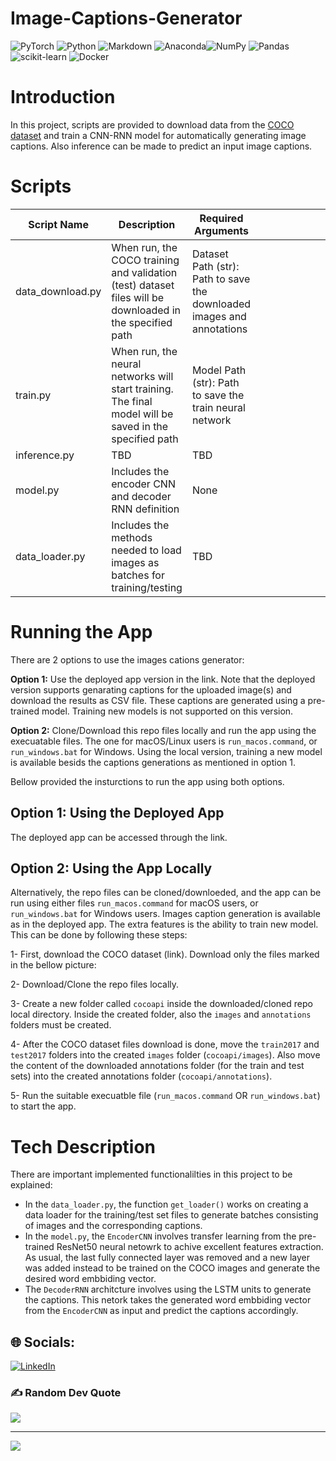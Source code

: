 # Image-Captions-Generator
![PyTorch](https://img.shields.io/badge/PyTorch-%23EE4C2C.svg?style=for-the-badge&logo=PyTorch&logoColor=white) ![Python](https://img.shields.io/badge/python-3670A0?style=for-the-badge&logo=python&logoColor=ffdd54) ![Markdown](https://img.shields.io/badge/markdown-%23000000.svg?style=for-the-badge&logo=markdown&logoColor=white) ![Anaconda](https://img.shields.io/badge/Anaconda-%2344A833.svg?style=for-the-badge&logo=anaconda&logoColor=white)![NumPy](https://img.shields.io/badge/numpy-%23013243.svg?style=for-the-badge&logo=numpy&logoColor=white) ![Pandas](https://img.shields.io/badge/pandas-%23150458.svg?style=for-the-badge&logo=pandas&logoColor=white)  ![scikit-learn](https://img.shields.io/badge/scikit--learn-%23F7931E.svg?style=for-the-badge&logo=scikit-learn&logoColor=white) ![Docker](https://img.shields.io/badge/docker-%230db7ed.svg?style=for-the-badge&logo=docker&logoColor=white)

# Introduction

In this project, scripts are provided to download data from the [COCO dataset](http://cocodataset.org/#home) and train a CNN-RNN model for automatically generating image captions. Also inference can be made to predict an input image captions.

# Scripts
| Script Name        | Description                                                                                                 | Required Arguments                                                       |   |   |   |   |   |   |   |
|--------------------|-------------------------------------------------------------------------------------------------------------|--------------------------------------------------------------------------|---|---|---|---|---|---|---|
| data\_download\.py | When run, the COCO training and validation \(test\) dataset files will be downloaded in the specified path  | Dataset Path \(str\): Path to save the downloaded images and annotations |   |   |   |   |   |   |   |
| train\.py          | When run, the neural networks will start training\. The final model will be saved in the specified path     | Model Path \(str\): Path to save the train neural network                |   |   |   |   |   |   |   |
| inference\.py      | TBD                                                                                                         | TBD                                                                      |   |   |   |   |   |   |   |
| model\.py          | Includes the encoder CNN and decoder RNN definition                                                         | None                                                                     |   |   |   |   |   |   |   |
| data\_loader\.py   | Includes the methods needed to load images as batches for training/testing                                  | TBD                                                                      |   |   |   |   |   |   |   |

# Running the App

There are 2 options to use the images cations generator:

**Option 1:** Use the deployed app version in the link. Note that the deployed version supports genarating captions for the uploaded image(s) and download the results as CSV file. These captions are generated using a pre-trained model. Training new models is not supported on this version.

**Option 2:** Clone/Download this repo files locally and run the app using the execuatable files. The one for macOS/Linux users is `run_macos.command`, or `run_windows.bat` for Windows. Using the local version, training a new model is available besids the captions generations as mentioned in option 1.

Bellow provided the insturctions to run the app using both options.

## Option 1: Using the Deployed App

The deployed app can be accessed through the link.


## Option 2: Using the App Locally
Alternatively, the repo files can be cloned/downloeded, and the app can be run using either files `run_macos.command` for macOS users, or `run_windows.bat` for Windows users. Images caption generation is available as in the deployed app. The extra features is the ability to train new model. This can be done by following these steps:

1- First, download the COCO dataset (link). Download only the files marked in the bellow picture:


2- Download/Clone the repo files locally.


3- Create a new folder called `cocoapi` inside the downloaded/cloned repo local directory. Inside the created folder, also the `images` and `annotations` folders must be created.


4- After the COCO dataset files download is done, move the `train2017` and `test2017` folders into the created `images` folder (`cocoapi/images`). Also move the content of the downloaded annotations folder (for the train and test sets) into the created annotations folder (`cocoapi/annotations`).


5- Run the suitable execuatble file (`run_macos.command` OR `run_windows.bat`) to start the app.


# Tech Description
There are important implemented functionalilties in this project to be explained:

- In the `data_loader.py`, the function `get_loader()` works on creating a data loader for the training/test set files to generate batches consisting of images and the corresponding captions. 
- In the `model.py`, the `EncoderCNN` involves transfer learning from the pre-trained ResNet50 neural netowrk to achive excellent features extraction. As usual, the last fully connected layer was removed and a new layer was added instead to be trained on the COCO images and generate the desired word embbiding vector.
- The `DecoderRNN` architcture involves using the LSTM units to generate the captions. This netork takes the generated word embbiding vector from the `EncoderCNN` as input and predict the captions accordingly.

## 🌐 Socials:
[![LinkedIn](https://img.shields.io/badge/LinkedIn-%230077B5.svg?logo=linkedin&logoColor=white)](https://linkedin.com/in/https://www.linkedin.com/in/zaid-ghazal/) 

### ✍️ Random Dev Quote
![](https://quotes-github-readme.vercel.app/api?type=vetical&theme=tokyonight)

---
[![](https://visitcount.itsvg.in/api?id=ZaidGhazal&icon=0&color=0)](https://visitcount.itsvg.in)

<!-- Proudly created with GPRM ( https://gprm.itsvg.in ) -->

